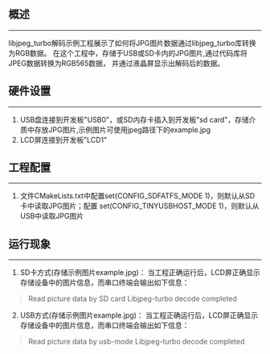 ## 概述
***
libjpeg_turbo解码示例工程展示了如何将JPG图片数据通过libjpeg_turbo库转换为RGB数据。
在这个工程中，存储于USB或SD卡内的JPG图片,通过代码库将JPEG数据转换为RGB565数据，
并通过液晶屏显示出解码后的数据。

## 硬件设置
***
1. USB盘连接到开发板"USB0"，或SD内存卡插入到开发板"sd card"，存储介质中存放JPG图片,示例图片可使用jpeg路径下的example.jpg
2. LCD屏连接到开发板"LCD1"

## 工程配置
***
1. 文件CMakeLists.txt中配置set(CONFIG_SDFATFS_MODE 1)，则默认从SD卡中读取JPG图片；配置
set(CONFIG_TINYUSBHOST_MODE 1)，则默认从USB中读取JPG图片

## 运行现象
***
1. SD卡方式(存储示例图片example.jpg)：
当工程正确运行后，LCD屏正确显示存储设备中的图片信息，而串口终端会输出如下信息：
> Read picture data by SD card
> Libjpeg-turbo decode completed

2. USB方式(存储示例图片example.jpg)：
当工程正确运行后，LCD屏正确显示存储设备中的图片信息，而串口终端会输出如下信息：
> Read picture data by usb-mode
> Libjpeg-turbo decode completed

